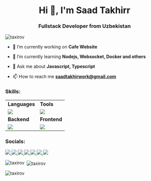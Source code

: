 

<h1 align="center">Hi 👋, I'm Saad Takhirr</h1>
<h3 align="center">Fullstack Developer from Uzbekistan</h3>
<p align="left"> <img src="https://komarev.com/ghpvc/?username=taxirov&label=Profile%20views&color=0e75b6&style=flat" alt="taxirov" /> </p>

- 🔭 I’m currently working on **Cafe Website**

- 🌱 I’m currently learning **Nodejs, Websocket, Docker and others**

- 💬 Ask me about **Javascript, Typescript**

- 📫 How to reach me **saadtakhirwork@gmail.com**


<h3 align="left">Skills:</h3>
<table border="0">
 <tr>
    <td  border="0"><b>Languages</b></td>
    <td  border="0"><b>Tools</b></td>
 </tr>
 <tr>
    <td  border="0">
     <a href="https://skillicons.dev">
      <img src="https://skillicons.dev/icons?i=js,ts,cpp" />
     </a>
    </td>
    <td  border="0">
     <a href="https://skillicons.dev">
      <img src="https://skillicons.dev/icons?i=bash,git,postman,vscode,figma,vercel" />
     </a>
    </td>
 </tr>
 <tr>
    <td  border="0"><b>Backend</b></td>
    <td  border="0"><b>Frontend</b></td>
 </tr>
  <tr>
    <td  border="0">
     <a href="https://skillicons.dev">
      <img src="https://skillicons.dev/icons?i=nodejs,express,prisma,postgres" />
     </a>
    </td>
    <td  border="0">
     <a href="https://skillicons.dev">
      <img src="https://skillicons.dev/icons?i=html,css,bootstrap,tailwind,svelte" />
     </a>
    </td>
 </tr>
</table>

<h3 align="left">Socials:</h3>
<a href="https://instagram.com/saad_takhir">
      <img src="https://skillicons.dev/icons?i=instagram" />
</a>
<a href="https://github.com/taxirov">
     <img src="https://skillicons.dev/icons?i=github" />
</a>
<a href="https://dev.to/taxirov">
     <img src="https://skillicons.dev/icons?i=devto" />
</a>
<a href="https://figma.com/@taxirov">
     <img src="https://skillicons.dev/icons?i=figma" />
</a>
<a href="https://linkedin.com/in/taxirov">
     <img src="https://skillicons.dev/icons?i=linkedin" />
</a>
<a href="https://replit.com/@taxirov">
     <img src="https://skillicons.dev/icons?i=replit" />
</a>
<a href="https://twitter.com/saad_takhir">
     <img src="https://skillicons.dev/icons?i=twitter" />
</a>
<br/>
<p><img align="left" src="https://github-readme-stats.vercel.app/api/top-langs?username=taxirov&show_icons=true&locale=en&layout=compact" alt="taxirov" /></p>

<p>&nbsp;<img align="center" src="https://github-readme-stats.vercel.app/api?username=taxirov&show_icons=true&locale=en" alt="taxirov" /></p><br?

<p><img align="center" src="https://github-readme-streak-stats.herokuapp.com/?user=taxirov&" alt="taxirov" /></p>
